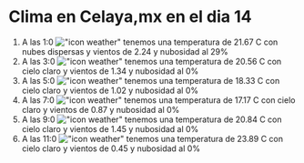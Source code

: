 # Clima en Celaya,mx en el dia 14

1. A las 1:0 !["icon weather"](http://openweathermap.org/img/w/03n.png) tenemos una temperatura de 21.67 C con nubes dispersas y  vientos de 2.24 y nubosidad al 29%
1. A las 3:0 !["icon weather"](http://openweathermap.org/img/w/01n.png) tenemos una temperatura de 20.56 C con cielo claro y  vientos de 1.34 y nubosidad al 0%
1. A las 5:0 !["icon weather"](http://openweathermap.org/img/w/01n.png) tenemos una temperatura de 18.33 C con cielo claro y  vientos de 1.02 y nubosidad al 0%
1. A las 7:0 !["icon weather"](http://openweathermap.org/img/w/01n.png) tenemos una temperatura de 17.17 C con cielo claro y  vientos de 0.87 y nubosidad al 0%
1. A las 9:0 !["icon weather"](http://openweathermap.org/img/w/01d.png) tenemos una temperatura de 20.84 C con cielo claro y  vientos de 1.45 y nubosidad al 0%
1. A las 11:0 !["icon weather"](http://openweathermap.org/img/w/01d.png) tenemos una temperatura de 23.89 C con cielo claro y  vientos de 0.45 y nubosidad al 0%
